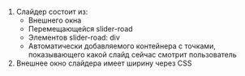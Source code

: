 1. Слайдер состоит из:
    * Внешнего окна
    * Перемещающейся slider-road
    * Элементов slider-road: div
    * Автоматически добавляемого контейнера с точками, показывающего какой слайд сейчас смотрит пользователь  
1. Внешнее окно слайдера имеет ширину через CSS
